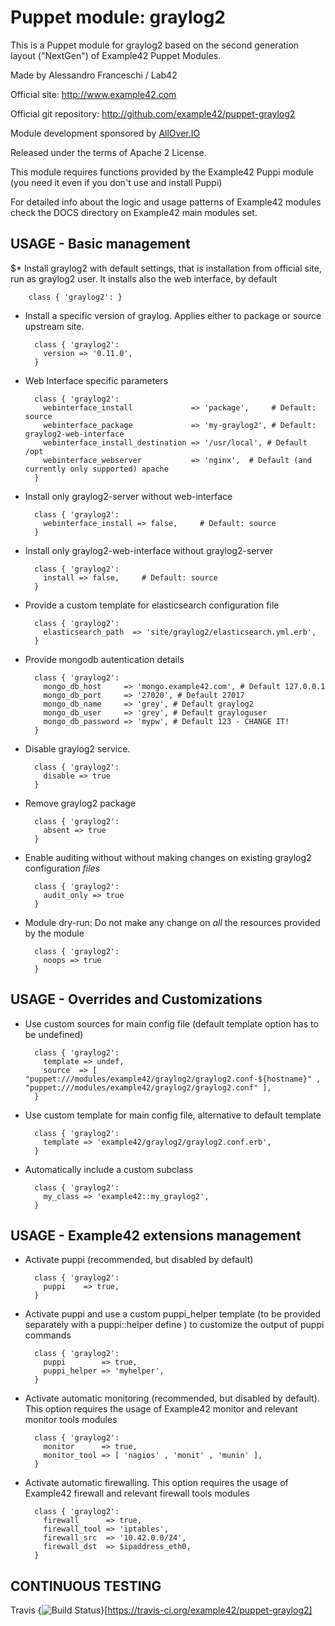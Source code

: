 # Puppet module: graylog2

This is a Puppet module for graylog2 based on the second generation layout ("NextGen") of Example42 Puppet Modules.

Made by Alessandro Franceschi / Lab42

Official site: http://www.example42.com

Official git repository: http://github.com/example42/puppet-graylog2

Module development sponsored by [AllOver.IO](http://www.allover.io)

Released under the terms of Apache 2 License.

This module requires functions provided by the Example42 Puppi module (you need it even if you don't use and install Puppi)

For detailed info about the logic and usage patterns of Example42 modules check the DOCS directory on Example42 main modules set.


## USAGE - Basic management

$* Install graylog2 with default settings, that is installation from official site, run as graylog2 user. It installs also the web interface, by default

        class { 'graylog2': }

* Install a specific version of graylog. Applies either to package or source upstream site.

        class { 'graylog2':
          version => '0.11.0',
        }

* Web Interface specific parameters

        class { 'graylog2':
          webinterface_install             => 'package',     # Default: source
          webinterface_package             => 'my-graylog2', # Default: graylog2-web-interface
          webinterface_install_destination => '/usr/local', # Default /opt
          webinterface_webserver           => 'nginx',  # Default (and currently only supported) apache
        }

* Install only graylog2-server without web-interface

        class { 'graylog2':
          webinterface_install => false,     # Default: source
        }

* Install only graylog2-web-interface without graylog2-server

        class { 'graylog2':
          install => false,     # Default: source
        }


* Provide a custom template for elasticsearch configuration file

        class { 'graylog2':
          elasticsearch_path  => 'site/graylog2/elasticsearch.yml.erb',
        }

* Provide mongodb autentication details

        class { 'graylog2':
          mongo_db_host     => 'mongo.example42.com', # Default 127.0.0.1
          mongo_db_port     => '27020', # Default 27017
          mongo_db_name     => 'grey', # Default graylog2
          mongo_db_user     => 'grey', # Default grayloguser
          mongo_db_password => 'mypw', # Default 123 - CHANGE IT!
        }


* Disable graylog2 service.

        class { 'graylog2':
          disable => true
        }

* Remove graylog2 package

        class { 'graylog2':
          absent => true
        }

* Enable auditing without without making changes on existing graylog2 configuration *files*

        class { 'graylog2':
          audit_only => true
        }

* Module dry-run: Do not make any change on *all* the resources provided by the module

        class { 'graylog2':
          noops => true
        }


## USAGE - Overrides and Customizations
* Use custom sources for main config file (default template option has to be undefined)

        class { 'graylog2':
          template => undef,
          source  => [ "puppet:///modules/example42/graylog2/graylog2.conf-${hostname}" , "puppet:///modules/example42/graylog2/graylog2.conf" ],
        }


* Use custom template for main config file, alternative to default template

        class { 'graylog2':
          template => 'example42/graylog2/graylog2.conf.erb',
        }

* Automatically include a custom subclass

        class { 'graylog2':
          my_class => 'example42::my_graylog2',
        }


## USAGE - Example42 extensions management 
* Activate puppi (recommended, but disabled by default)

        class { 'graylog2':
          puppi    => true,
        }

* Activate puppi and use a custom puppi_helper template (to be provided separately with a puppi::helper define ) to customize the output of puppi commands 

        class { 'graylog2':
          puppi        => true,
          puppi_helper => 'myhelper', 
        }

* Activate automatic monitoring (recommended, but disabled by default). This option requires the usage of Example42 monitor and relevant monitor tools modules

        class { 'graylog2':
          monitor      => true,
          monitor_tool => [ 'nagios' , 'monit' , 'munin' ],
        }

* Activate automatic firewalling. This option requires the usage of Example42 firewall and relevant firewall tools modules

        class { 'graylog2':       
          firewall      => true,
          firewall_tool => 'iptables',
          firewall_src  => '10.42.0.0/24',
          firewall_dst  => $ipaddress_eth0,
        }


## CONTINUOUS TESTING

Travis {<img src="https://travis-ci.org/example42/puppet-graylog2.png?branch=master" alt="Build Status" />}[https://travis-ci.org/example42/puppet-graylog2]

